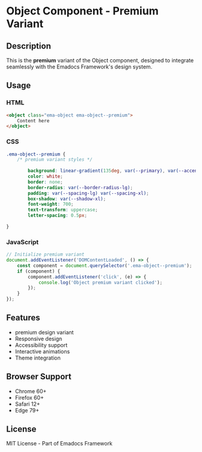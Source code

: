 # Object Component - Premium Variant

## Description
This is the **premium** variant of the Object component, designed to integrate seamlessly with the Emadocs Framework's design system.

## Usage

### HTML
```html
<object class="ema-object ema-object--premium">
    Content here
</object>
```

### CSS
```css
.ema-object--premium {
    /* premium variant styles */
    
        background: linear-gradient(135deg, var(--primary), var(--accent));
        color: white;
        border: none;
        border-radius: var(--border-radius-lg);
        padding: var(--spacing-lg) var(--spacing-xl);
        box-shadow: var(--shadow-xl);
        font-weight: 700;
        text-transform: uppercase;
        letter-spacing: 0.5px;
    
}
```

### JavaScript
```javascript
// Initialize premium variant
document.addEventListener('DOMContentLoaded', () => {
    const component = document.querySelector('.ema-object--premium');
    if (component) {
        component.addEventListener('click', (e) => {
            console.log('Object premium variant clicked');
        });
    }
});
```

## Features
- premium design variant
- Responsive design
- Accessibility support
- Interactive animations
- Theme integration

## Browser Support
- Chrome 60+
- Firefox 60+
- Safari 12+
- Edge 79+

## License
MIT License - Part of Emadocs Framework
